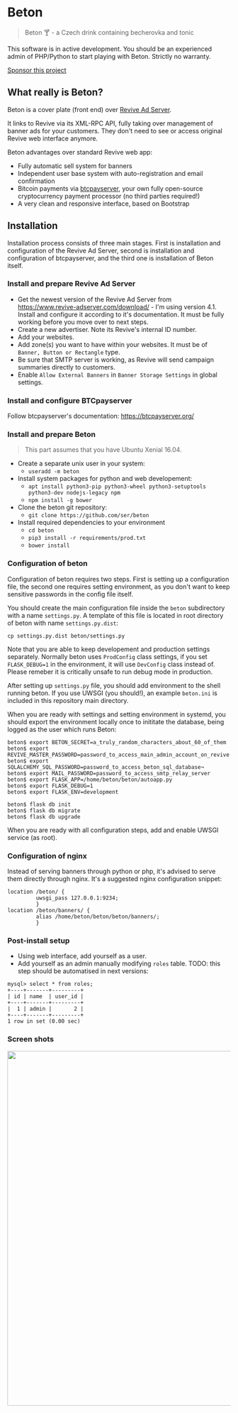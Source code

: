 # Beton
> Beton :cocktail: - a Czech drink containing becherovka and tonic

This software is in active development. You should be an experienced admin of
PHP/Python to start playing with Beton. Strictly no warranty. 

[Sponsor this project](https://liberapay.com/ser/donate)

## What really is Beton?
Beton is a cover plate (front end) over [Revive Ad Server](https://www.revive-adserver.com/).

It links to Revive via its XML-RPC API, fully taking over management of banner ads for your customers. They don't need to see or access original Revive web interface anymore.

Beton advantages over standard Revive web app:
* Fully automatic sell system for banners
* Independent user base system with auto-registration and email confirmation
* Bitcoin payments via [btcpayserver](https://btcpayserver.org), your own fully open-source cryptocurrency payment processor (no third parties required!)
* A very clean and responsive interface, based on Bootstrap
 
## Installation
Installation process consists of three main stages. First is installation and configuration of the Revive Ad Server, second is installation and configuration of btcpayserver, and the third one is installation of Beton itself.

### Install and prepare Revive Ad Server

* Get the newest version of the Revive Ad Server from https://www.revive-adserver.com/download/ - I'm using version 4.1. Install and configure it according to it's documentation. It must be fully working before you move over to next steps.
* Create a new advertiser. Note its Revive's internal ID number.
* Add your websites. 
* Add zone(s) you want to have within your websites. It must be of ```Banner, Button or Rectangle``` type.
* Be sure that SMTP server is working, as Revive will send campaign summaries directly to customers.
* Enable ```Allow External Banners``` in ```Banner Storage Settings``` in global settings.

### Install and configure BTCpayserver

Follow btcpayserver's documentation: https://btcpayserver.org/

### Install and prepare Beton

> This part assumes that you have Ubuntu Xenial 16.04. 

* Create a separate unix user in your system:
  * ```useradd -m beton```
* Install system packages for python and web developement:
  * ```apt install python3-pip python3-wheel python3-setuptools python3-dev nodejs-legacy npm```
  * ```npm install -g bower```
* Clone the beton git repository:
  * ```git clone https://github.com/ser/beton```
* Install required dependencies to your environment
  * ```cd beton```
  * ```pip3 install -r requirements/prod.txt```
  * ```bower install```
  
### Configuration of beton

Configuration of beton requires two steps. First is setting up a configuration file, the second one requires setting environment, as you don't want to keep sensitive passwords in the config file itself.

You should create the main configuration file inside the ```beton``` subdirectory with a name ```settings.py```. A template of this file is located in root directory of beton with name ```settings.py.dist```:

```cp settings.py.dist beton/settings.py```

Note that you are able to keep developement and production settings separately. Normally beton uses ```ProdConfig``` class settings, if you set ``` FLASK_DEBUG=1``` in the environment, it will use ```DevConfig``` class instead of. Please remeber it is critically unsafe to run debug mode in production. 

After setting up ```settings.py``` file, you should add environment to the shell running beton. If you use UWSGI (you should!), an example ```beton.ini``` is included in this repository main directory.

When you are ready with settings and setting environment in systemd, you should export the environment locally once to inititate the database, being logged as the user which runs Beton:

```
beton$ export BETON_SECRET=a_truly_random_characters_about_60_of_them
beton$ export REVIVE_MASTER_PASSWORD=password_to_access_main_admin_account_on_revive
beton$ export SQLALCHEMY_SQL_PASSWORD=password_to_access_beton_sql_database¬
beton$ export MAIL_PASSWORD=password_to_access_smtp_relay_server
beton$ export FLASK_APP=/home/beton/beton/autoapp.py
beton$ export FLASK_DEBUG=1
beton$ export FLASK_ENV=development

beton$ flask db init
beton$ flask db migrate
beton$ flask db upgrade
```

When you are ready with all configuration steps, add and enable UWSGI service (as root).

### Configuration of nginx

Instead of serving banners through python or php, it's advised to serve them directly through nginx. It's a suggested nginx configuration snippet:

```
location /beton/ {
         uwsgi_pass 127.0.0.1:9234;
         }
location /beton/banners/ {
         alias /home/beton/beton/beton/banners/;
         }
```

### Post-install setup

 * Using web interface, add yourself as a user. 
 * Add yourself as an admin manually modifying ```roles``` table. TODO: this step should be automatised in next versions:
 ```
 mysql> select * from roles;
+----+-------+---------+
| id | name  | user_id |
+----+-------+---------+
|  1 | admin |       2 |
+----+-------+---------+
1 row in set (0.00 sec)
 ```
### Screen shots

<img src="https://random.re/_media/faq/screen_shot_2019-03-13_at_20.36.14-fullpage.png" width=800>
